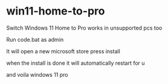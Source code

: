 # win11-home-to-pro

Switch Windows 11 Home to Pro works in unsupported pcs too

Run code.bat as admin

It will open a new microsoft store press install

when the install is done it will automatically restart for u

and voila windows 11 pro

